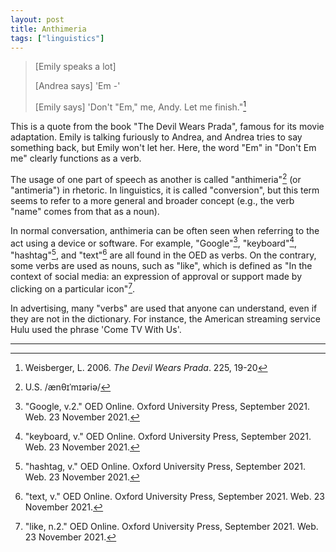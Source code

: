 ```yaml
---
layout: post
title: Anthimeria
tags: ["linguistics"]
---
```


> [Emily speaks a lot]
>
> [Andrea says] 'Em -'
>
> [Emily says] 'Don't "Em," me, Andy. Let me finish."[^quote]

This is a quote from the book "The Devil Wears Prada", famous for its movie adaptation. Emily is talking furiously to Andrea, and Andrea tries to say something back, but Emily won't let her. Here, the word "Em" in "Don't Em me" clearly functions as a verb.

The usage of one part of speech as another is called "anthimeria"[^anthimeria-pron] (or "antimeria") in rhetoric. In linguistics, it is called "conversion", but this term seems to refer to a more general and broader concept (e.g., the verb "name" comes from that as a noun).

In normal conversation, anthimeria can be often seen when referring to the act using a device or software. For example, "Google"[^oed-Google], "keyboard"[^oed-keyboard], "hashtag"[^oed-hashtag], and "text"[^oed-text] are all found in the OED as verbs. On the contrary, some verbs are used as nouns, such as "like", which is defined as "In the context of social media: an expression of approval or support made by clicking on a particular icon"[^oed-like].

In advertising, many "verbs" are used that anyone can understand, even if they are not in the dictionary. For instance, the American streaming service Hulu used the phrase 'Come TV With Us'.

---

[^quote]: Weisberger, L. 2006. *The Devil Wears Prada*. 225, 19-20
[^anthimeria-pron]: U.S. /ænθɪˈmɪəriə/
[^oed-Google]: "Google, v.2." OED Online. Oxford University Press, September 2021. Web. 23 November 2021.
[^oed-keyboard]: "keyboard, v." OED Online. Oxford University Press, September 2021. Web. 23 November 2021.
[^oed-hashtag]: "hashtag, v." OED Online. Oxford University Press, September 2021. Web. 23 November 2021.
[^oed-text]: "text, v." OED Online. Oxford University Press, September 2021. Web. 23 November 2021.
[^oed-like]: "like, n.2." OED Online. Oxford University Press, September 2021. Web. 23 November 2021.